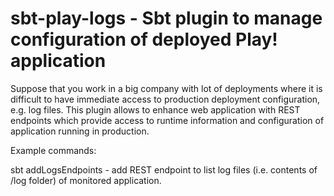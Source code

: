 # sbt-play-logs - Sbt plugin to manage configuration of deployed Play! application

Suppose that you work in a big company with lot of deployments where it is difficult to have immediate access to 
production deployment configuration, e.g. log files.
This plugin allows to enhance web application with REST endpoints which provide access to runtime information and configuration 
of application running in production.

Example commands:

sbt addLogsEndpoints - add REST endpoint to list log files (i.e. contents of /log folder) of monitored application.


